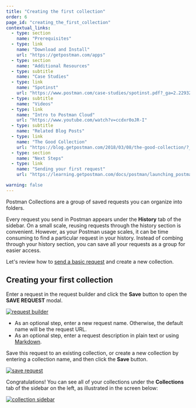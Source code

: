 ```yaml
---
title: "Creating the first collection"
order: 6
page_id: "creating_the_first_collection"
contextual_links:
  - type: section
    name: "Prerequisites"
  - type: link
    name: "Download and Install"
    url: "https://getpostman.com/apps"
  - type: section
    name: "Additional Resources"
  - type: subtitle
    name: "Case Studies"
  - type: link
    name: "Spotinst"
    url: "https://www.postman.com/case-studies/spotinst.pdf?_ga=2.229327706.754547870.1571851340-1454169035.1570491567"
  - type: subtitle
    name: "Videos"
  - type: link
    name: "Intro to Postman Cloud"
    url: "https://www.youtube.com/watch?v=ccdxr0oJR-I"
  - type: subtitle
    name: "Related Blog Posts"
  - type: link
    name: "The Good Collection"
    url: "https://blog.getpostman.com/2018/03/08/the-good-collection/?_ga=2.160606075.754547870.1571851340-1454169035.1570491567"
  - type: section
    name: "Next Steps"
  - type: link
    name: "Sending your first request"
    url: "https://learning.getpostman.com/docs/postman/launching_postman/sending_the_first_request"

warning: false
---
```


Postman Collections are a group of saved requests you can organize into folders.

Every request you send in Postman appears under the **History** tab of the sidebar. On a small scale, reusing requests through the history section is convenient. However, as your Postman usage scales, it can be time consuming to find a particular request in your history. Instead of combing through your history section, you can save all your requests as a group for easier access.

Let's review how to [send a basic request](/docs/postman/launching-postman/sending-the-first-request/) and create a new collection.

## Creating your first collection

Enter a request in the request builder and click the **Save** button to open the **SAVE REQUEST** modal.

[![request builder](https://assets.postman.com/postman-docs/SaveRequest1.png)](https://assets.postman.com/postman-docs/SaveRequest1.png)

* As an optional step, enter a new request name. Otherwise, the default name will be the request URL.
* As an optional step, enter a request description in plain text or using [Markdown](/docs/postman/collections/using-markdown-for-descriptions/).

Save this request to an existing collection, or create a new collection by entering a collection name, and then click the **Save** button.

[![save request](https://assets.postman.com/postman-docs/SaveRequest.png)](https://assets.postman.com/postman-docs/SaveRequest.png)

Congratulations! You can see all of your collections under the **Collections** tab of the sidebar on the left, as illustrated in the screen below:

[![collection sidebar](https://assets.postman.com/postman-docs/Creating_first_collection_sidebar1.png)](https://assets.postman.com/postman-docs/Creating_first_collection_sidebar1.png)
